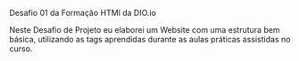 Desafio 01 da Formação HTMl da DIO.io

Neste Desafio de Projeto eu elaborei um Website com uma estrutura bem básica, utilizando as tags aprendidas durante as aulas práticas assistidas no curso.
